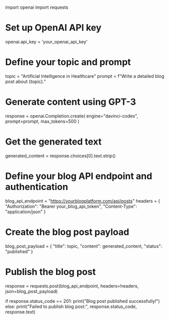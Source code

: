 import openai
import requests

# Set up OpenAI API key
openai.api_key = 'your_openai_api_key'

# Define your topic and prompt
topic = "Artificial Intelligence in Healthcare"
prompt = f"Write a detailed blog post about {topic}."

# Generate content using GPT-3
response = openai.Completion.create(
  engine="davinci-codex",
  prompt=prompt,
  max_tokens=500
)

# Get the generated text
generated_content = response.choices[0].text.strip()

# Define your blog API endpoint and authentication
blog_api_endpoint = "https://yourblogplatform.com/api/posts"
headers = {
    "Authorization": "Bearer your_blog_api_token",
    "Content-Type": "application/json"
}

# Create the blog post payload
blog_post_payload = {
    "title": topic,
    "content": generated_content,
    "status": "published"
}

# Publish the blog post
response = requests.post(blog_api_endpoint, headers=headers, json=blog_post_payload)

if response.status_code == 201:
    print("Blog post published successfully!")
else:
    print("Failed to publish blog post:", response.status_code, response.text)
